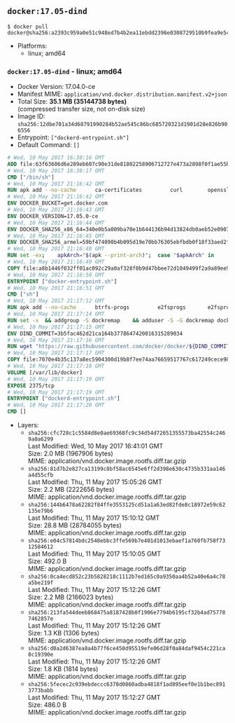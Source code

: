 ## `docker:17.05-dind`

```console
$ docker pull docker@sha256:a2393c959a0e51c948ed7b4b2ea11ebdd2396e0308729510b9fea9e5c5739b27
```

-	Platforms:
	-	linux; amd64

### `docker:17.05-dind` - linux; amd64

-	Docker Version: 17.04.0-ce
-	Manifest MIME: `application/vnd.docker.distribution.manifest.v2+json`
-	Total Size: **35.1 MB (35144738 bytes)**  
	(compressed transfer size, not on-disk size)
-	Image ID: `sha256:12dbe701a34d68791990284b52ae545c86bc685720321d1901d28e826b906556`
-	Entrypoint: `["dockerd-entrypoint.sh"]`
-	Default Command: `[]`

```dockerfile
# Wed, 10 May 2017 16:38:16 GMT
ADD file:63f63606d6e289eb607c90e31de81802258906712727e473a2898f0f1ae55bb5 in / 
# Wed, 10 May 2017 16:38:17 GMT
CMD ["/bin/sh"]
# Wed, 10 May 2017 21:16:42 GMT
RUN apk add --no-cache 		ca-certificates 		curl 		openssl
# Wed, 10 May 2017 21:16:42 GMT
ENV DOCKER_BUCKET=get.docker.com
# Wed, 10 May 2017 21:16:43 GMT
ENV DOCKER_VERSION=17.05.0-ce
# Wed, 10 May 2017 21:16:44 GMT
ENV DOCKER_SHA256_x86_64=340e0b5a009ba70e1b644136b94d13824db0aeb52e09071410f35a95d94316d9
# Wed, 10 May 2017 21:16:45 GMT
ENV DOCKER_SHA256_armel=59bf474090b4b095d19e70bb76305ebfbdb0f18f33aed2fccd16003e500ed1b7
# Wed, 10 May 2017 21:16:48 GMT
RUN set -ex; 	apkArch="$(apk --print-arch)"; 	case "$apkArch" in 		x86_64) dockerArch=x86_64 ;; 		armhf) dockerArch=armel ;; 		*) echo >&2 "error: unknown Docker static binary arch $apkArch"; exit 1 ;; 	esac; 	curl -fSL "https://${DOCKER_BUCKET}/builds/Linux/${dockerArch}/docker-${DOCKER_VERSION}.tgz" -o docker.tgz; 	sha256="DOCKER_SHA256_${dockerArch}"; sha256="$(eval "echo \$${sha256}")"; 	echo "${sha256} *docker.tgz" | sha256sum -c -; 	tar -xzvf docker.tgz; 	mv docker/* /usr/local/bin/; 	rmdir docker; 	rm docker.tgz; 	docker -v
# Wed, 10 May 2017 21:16:49 GMT
COPY file:a8b1446f032ff01ac092c29a0af328f0b9d47bbee72d1049499f2a9a89ee988a in /usr/local/bin/ 
# Wed, 10 May 2017 21:16:50 GMT
ENTRYPOINT ["docker-entrypoint.sh"]
# Wed, 10 May 2017 21:16:51 GMT
CMD ["sh"]
# Wed, 10 May 2017 21:17:12 GMT
RUN apk add --no-cache 		btrfs-progs 		e2fsprogs 		e2fsprogs-extra 		iptables 		xfsprogs 		xz
# Wed, 10 May 2017 21:17:14 GMT
RUN set -x 	&& addgroup -S dockremap 	&& adduser -S -G dockremap dockremap 	&& echo 'dockremap:165536:65536' >> /etc/subuid 	&& echo 'dockremap:165536:65536' >> /etc/subgid
# Wed, 10 May 2017 21:17:15 GMT
ENV DIND_COMMIT=3b5fac462d21ca164b3778647420016315289034
# Wed, 10 May 2017 21:17:16 GMT
RUN wget "https://raw.githubusercontent.com/docker/docker/${DIND_COMMIT}/hack/dind" -O /usr/local/bin/dind 	&& chmod +x /usr/local/bin/dind
# Wed, 10 May 2017 21:17:17 GMT
COPY file:7070e4b35c137a8ec5904300d19b8f7ee74aa76659517767c617249cece98a4a in /usr/local/bin/ 
# Wed, 10 May 2017 21:17:18 GMT
VOLUME [/var/lib/docker]
# Wed, 10 May 2017 21:17:19 GMT
EXPOSE 2375/tcp
# Wed, 10 May 2017 21:17:19 GMT
ENTRYPOINT ["dockerd-entrypoint.sh"]
# Wed, 10 May 2017 21:17:20 GMT
CMD []
```

-	Layers:
	-	`sha256:cfc728c1c5584d8e0ae69368fc9c34d54d72651355573ba42554c2469a0a6299`  
		Last Modified: Wed, 10 May 2017 16:41:01 GMT  
		Size: 2.0 MB (1967906 bytes)  
		MIME: application/vnd.docker.image.rootfs.diff.tar.gzip
	-	`sha256:81d7b2e827ca13199c8bf58ac6545e6ff2d398e630c4735b331aa146a4d55cfb`  
		Last Modified: Thu, 11 May 2017 15:05:26 GMT  
		Size: 2.2 MB (2222656 bytes)  
		MIME: application/vnd.docker.image.rootfs.diff.tar.gzip
	-	`sha256:144b6478a62282f84ffe3553125cd51a1a63ed82fde8c18972e59c62135e79b6`  
		Last Modified: Thu, 11 May 2017 15:10:12 GMT  
		Size: 28.8 MB (28784055 bytes)  
		MIME: application/vnd.docker.image.rootfs.diff.tar.gzip
	-	`sha256:e04c57814bdc2548ebbc3ffe569b7e401d1013ebaef1a760fb758f7312584612`  
		Last Modified: Thu, 11 May 2017 15:10:05 GMT  
		Size: 492.0 B  
		MIME: application/vnd.docker.image.rootfs.diff.tar.gzip
	-	`sha256:0ca4ecd852c23b5828218c1112b7ed165c0a9350aa4b52a40e6a4c78a5be219f`  
		Last Modified: Thu, 11 May 2017 15:12:26 GMT  
		Size: 2.2 MB (2166023 bytes)  
		MIME: application/vnd.docker.image.rootfs.diff.tar.gzip
	-	`sha256:213fa544deeb868475a8187428b0f1906e7794b6195cf32b4ad757787462857e`  
		Last Modified: Thu, 11 May 2017 15:12:26 GMT  
		Size: 1.3 KB (1306 bytes)  
		MIME: application/vnd.docker.image.rootfs.diff.tar.gzip
	-	`sha256:d0a2d6387ea8a4b77f6ce450d95519efe06d28f0a84daf9454c221ca8c19390e`  
		Last Modified: Thu, 11 May 2017 15:12:26 GMT  
		Size: 1.8 KB (1814 bytes)  
		MIME: application/vnd.docker.image.rootfs.diff.tar.gzip
	-	`sha256:5fecec2c939ebdeccc6378d0860adba4818f1ad895eef0e1b1bec8913773babb`  
		Last Modified: Thu, 11 May 2017 15:12:27 GMT  
		Size: 486.0 B  
		MIME: application/vnd.docker.image.rootfs.diff.tar.gzip
